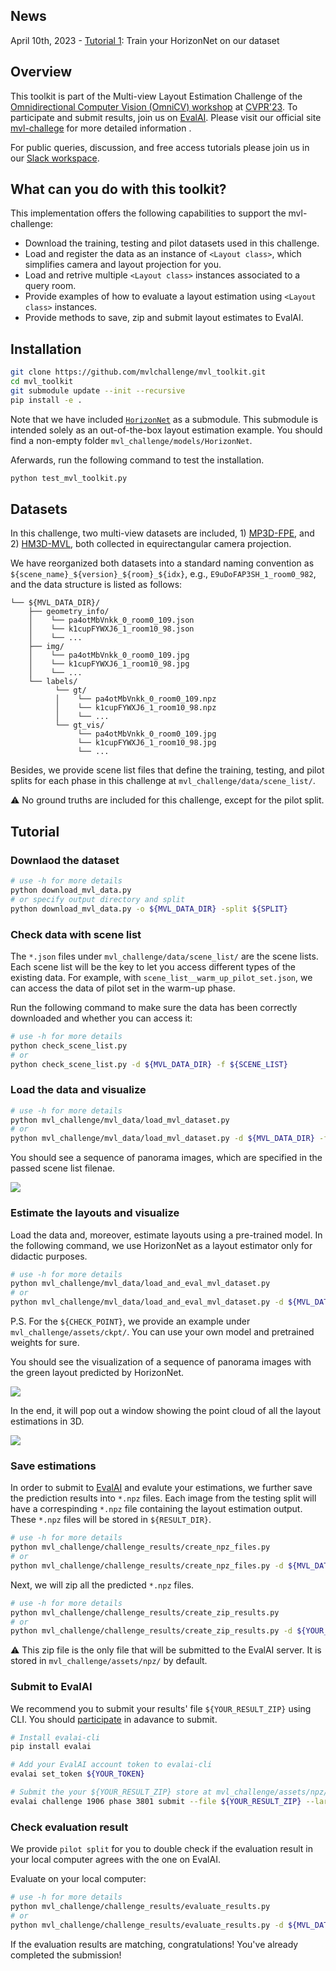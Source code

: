 ## News

April 10th, 2023 - [Tutorial 1](https://github.com/mvlchallenge/mvl_toolkit/tree/main/tutorial/train_horizon_net): Train your HorizonNet on our dataset

## Overview

This toolkit is part of the Multi-view Layout Estimation Challenge of the [Omnidirectional Computer Vision (OmniCV) workshop](https://sites.google.com/view/omnicv2023/home?authuser=0) at [CVPR'23](https://cvpr2023.thecvf.com/). To participate and submit results, join us on [EvalAI](https://eval.ai/web/challenges/challenge-page/1906/).
Please visit our official site [mvl-challege](https://sites.google.com/view/omnicv2023/challenges/multi-view-layout-challenge?authuser=0) for more detailed information .

For public queries, discussion, and free access tutorials please join us in our [Slack workspace](https://join.slack.com/t/mvl-challenge/shared_invite/zt-1m95ef0hy-ViG7fSeTt1EqiosRlZoDvQ).

## What can you do with this toolkit?

This implementation offers the following capabilities to support the mvl-challenge:

- Download the training, testing and pilot datasets used in this challenge.
- Load and register the data as an instance of `<Layout class>`, which simplifies camera and layout projection for you.
- Load and retrive multiple `<Layout class>` instances associated to a query room.
- Provide examples of how to evaluate a layout estimation using `<Layout class>` instances.
- Provide methods to save, zip and submit layout estimates to EvalAI.


## Installation

```bash
git clone https://github.com/mvlchallenge/mvl_toolkit.git
cd mvl_toolkit
git submodule update --init --recursive
pip install -e .
```
Note that we have included [`HorizonNet`](https://github.com/sunset1995/HorizonNet) as a submodule. This submodule is intended solely as an out-of-the-box layout estimation example. You should find a non-empty folder `mvl_challenge/models/HorizonNet`.

Aferwards, run the following command to test the installation.
```bash
python test_mvl_toolkit.py
```

## Datasets

In this challenge, two multi-view datasets are included, 1) [MP3D-FPE](https://github.com/EnriqueSolarte/direct_360_FPE), and 2) [HM3D-MVL](https://aihabitat.org/), both collected in equirectangular camera projection.

We have reorganized both datasets into a standard naming convention as `${scene_name}_${version}_${room}_${idx}`, e.g., `E9uDoFAP3SH_1_room0_982`, and the data structure is listed as follows:
```
└── ${MVL_DATA_DIR}/
    ├── geometry_info/
    │    └── pa4otMbVnkk_0_room0_109.json
    │    └── k1cupFYWXJ6_1_room10_98.json
    │    └── ...
    ├── img/
    │    └── pa4otMbVnkk_0_room0_109.jpg
    │    └── k1cupFYWXJ6_1_room10_98.jpg
    │    └── ...
    └── labels/
          └── gt/
          │    └── pa4otMbVnkk_0_room0_109.npz
          │    └── k1cupFYWXJ6_1_room10_98.npz
          │    └── ...
          └── gt_vis/
               └── pa4otMbVnkk_0_room0_109.jpg
               └── k1cupFYWXJ6_1_room10_98.jpg
               └── ...
```

Besides, we provide scene list files that define the training, testing, and pilot splits for each phase in this challenge at `mvl_challenge/data/scene_list/`.

⚠️ No ground truths are included for this challenge, except for the pilot split.

## Tutorial

### Downlaod the dataset
```bash
# use -h for more details
python download_mvl_data.py
# or specify output directory and split
python download_mvl_data.py -o ${MVL_DATA_DIR} -split ${SPLIT}
```

### Check data with scene list

The `*.json` files under `mvl_challenge/data/scene_list/` are the scene lists. Each scene list will be the key to let you access different types of the existing data.
For example, with `scene_list__warm_up_pilot_set.json`, we can access the data of pilot set in the warm-up phase.

Run the following command to make sure the data has been correctly downloaded and whether you can access it:

```bash
# use -h for more details
python check_scene_list.py
# or
python check_scene_list.py -d ${MVL_DATA_DIR} -f ${SCENE_LIST}
```

### Load the data and visualize

```bash
# use -h for more details
python mvl_challenge/mvl_data/load_mvl_dataset.py
# or
python mvl_challenge/mvl_data/load_mvl_dataset.py -d ${MVL_DATA_DIR} -f ${SCENE_LIST}
```

You should see a sequence of panorama images, which are specified in the passed scene list filenae.

![](https://user-images.githubusercontent.com/67839539/226287033-baedde2a-1775-4c94-9102-86022df0eaa1.gif)

### Estimate the layouts and visualize

Load the data and, moreover, estimate layouts using a pre-trained model. In the following command, we use HorizonNet as a layout estimator only for didactic purposes.

```bash
# use -h for more details
python mvl_challenge/mvl_data/load_and_eval_mvl_dataset.py
# or
python mvl_challenge/mvl_data/load_and_eval_mvl_dataset.py -d ${MVL_DATA_DIR} -f ${SCENE_LIST} --ckpt ${CHECK_POINT}
```
P.S. For the `${CHECK_POINT}`, we provide an example under `mvl_challenge/assets/ckpt/`. You can use your own model and pretrained weights for sure.

You should see the visualization of a sequence of panorama images with the green layout predicted by HorizonNet.

![](https://user-images.githubusercontent.com/67839539/226287069-1b338e93-5f39-479f-b880-59ad8ea0b916.gif)

In the end, it will pop out a window showing the point cloud of all the layout estimations in 3D.

![](https://user-images.githubusercontent.com/67839539/226287093-289e2b5c-79cc-40d9-accb-68ed97c7bb46.gif)

### Save estimations

In order to submit to [EvalAI](https://eval.ai/web/challenges/challenge-page/1906/) and evalute your estimations, we further save the prediction results into `*.npz` files. Each image from the testing split will have a correspinding `*.npz` file containing the layout estimation output. These `*.npz` files will be stored in `${RESULT_DIR}`.

```bash
# use -h for more details
python mvl_challenge/challenge_results/create_npz_files.py
# or
python mvl_challenge/challenge_results/create_npz_files.py -d ${MVL_DATA_DIR} -f ${SCENE_LIST} -o ${RESULT_DIR} --ckpt ${CHECK_POINT}
```

Next, we will zip all the predicted `*.npz` files.

```bash
# use -h for more details
python mvl_challenge/challenge_results/create_zip_results.py
# or
python mvl_challenge/challenge_results/create_zip_results.py -d ${YOUR_RESULT} -f ${SCENE_LIST}
```

⚠️ This zip file is the only file that will be submitted to the EvalAI server. It is stored in `mvl_challenge/assets/npz/` by default.

### Submit to EvalAI

We recommend you to submit your results' file `${YOUR_RESULT_ZIP}` using CLI. You should [participate](https://eval.ai/web/challenges/challenge-page/1906/participate) in adavance to submit.

```bash
# Install evalai-cli
pip install evalai

# Add your EvalAI account token to evalai-cli
evalai set_token ${YOUR_TOKEN}

# Submit the your ${YOUR_RESULT_ZIP} store at mvl_challenge/assets/npz/
evalai challenge 1906 phase 3801 submit --file ${YOUR_RESULT_ZIP} --large
```

### Check evaluation result

We provide `pilot split` for you to double check if the evaluation result in your local computer agrees with the one on EvalAI.

Evaluate on your local computer:
```bash
# use -h for more details
python mvl_challenge/challenge_results/evaluate_results.py
# or
python mvl_challenge/challenge_results/evaluate_results.py -d ${MVL_DATA_DIR} -f ${PILOT_SCENE_LIST} -o ${PILOT_EVAL_DIR} --ckpt ${CHECK_POINT}
```

If the evaluation results are matching, congratulations! You've already completed the submission!
